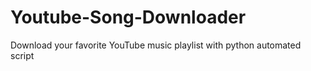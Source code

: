 # Youtube-Song-Downloader
Download your favorite YouTube music playlist with python automated script 
